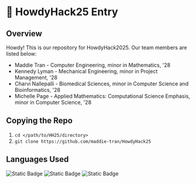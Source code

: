# 🤠 HowdyHack25 Entry
## Overview
<p> Howdy! This is our repository for HowdyHack2025. Our team members are listed below:
</p>

- Maddie Tran - Computer Engineering, minor in Mathematics, '28
- Kennedy Lyman - Mechanical Engineering, minor in Project Management, '28
- Charvi Nallepalli - Biomedical Sciences, minor in Computer Science and Bioinformatics, '28
- Michelle Page - Applied Mathematics: Computational Science Emphasis, minor in Computer Science, '28

## Copying the Repo
1. `cd </path/to/HH25/directory>`
2. `git clone https://github.com/maddie-tran/HowdyHack25`

## Languages Used
![Static Badge](https://img.shields.io/badge/CSS-f09Def?style=for-the-badge&logo=CSS) ![Static Badge](https://img.shields.io/badge/HTML-fcdce1?style=for-the-badge&logo=html5)
![Static Badge](https://img.shields.io/badge/JavaScript-ffe6bb?style=for-the-badge&logo=javascript&logoColor=white)


